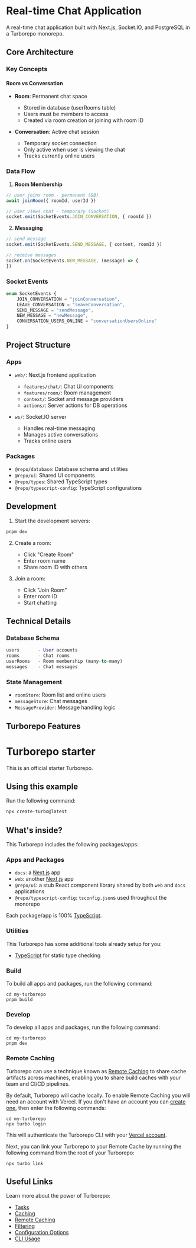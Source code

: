 # Real-time Chat Application

A real-time chat application built with Next.js, Socket.IO, and PostgreSQL in a Turborepo monorepo.

## Core Architecture

### Key Concepts

#### Room vs Conversation
- **Room**: Permanent chat space
  - Stored in database (userRooms table)
  - Users must be members to access
  - Created via room creation or joining with room ID
  
- **Conversation**: Active chat session
  - Temporary socket connection
  - Only active when user is viewing the chat
  - Tracks currently online users

### Data Flow

1. **Room Membership**
```typescript
// user joins room - permanent (DB)
await joinRoom({ roomId, userId })

// user views chat - temporary (Socket)
socket.emit(SocketEvents.JOIN_CONVERSATION, { roomId })
```

2. **Messaging**
```typescript
// send message
socket.emit(SocketEvents.SEND_MESSAGE, { content, roomId })

// receive messages
socket.on(SocketEvents.NEW_MESSAGE, (message) => {
})
```

### Socket Events
```typescript
enum SocketEvents {
    JOIN_CONVERSATION = "joinConversation",
    LEAVE_CONVERSATION = "leaveConversation",
    SEND_MESSAGE = "sendMessage",
    NEW_MESSAGE = "newMessage",
    CONVERSATION_USERS_ONLINE = "conversationUsersOnline"
}
```

## Project Structure

### Apps

- `web/`: Next.js frontend application
  - `features/chat/`: Chat UI components
  - `features/room/`: Room management
  - `context/`: Socket and message providers
  - `actions/`: Server actions for DB operations

- `ws/`: Socket.IO server
  - Handles real-time messaging
  - Manages active conversations
  - Tracks online users

### Packages

- `@repo/database`: Database schema and utilities
- `@repo/ui`: Shared UI components
- `@repo/types`: Shared TypeScript types
- `@repo/typescript-config`: TypeScript configurations

## Development

1. Start the development servers:
```bash
pnpm dev
```

2. Create a room:
   - Click "Create Room"
   - Enter room name
   - Share room ID with others

3. Join a room:
   - Click "Join Room"
   - Enter room ID
   - Start chatting

## Technical Details

### Database Schema
```sql
users       - User accounts
rooms       - Chat rooms
userRooms   - Room membership (many-to-many)
messages    - Chat messages
```

### State Management
- `roomStore`: Room list and online users
- `messageStore`: Chat messages
- `MessageProvider`: Message handling logic

## Turborepo Features

# Turborepo starter

This is an official starter Turborepo.

## Using this example

Run the following command:

```sh
npx create-turbo@latest
```

## What's inside?

This Turborepo includes the following packages/apps:

### Apps and Packages

- `docs`: a [Next.js](https://nextjs.org/) app
- `web`: another [Next.js](https://nextjs.org/) app
- `@repo/ui`: a stub React component library shared by both `web` and `docs` applications
- `@repo/typescript-config`: `tsconfig.json`s used throughout the monorepo

Each package/app is 100% [TypeScript](https://www.typescriptlang.org/).

### Utilities

This Turborepo has some additional tools already setup for you:

- [TypeScript](https://www.typescriptlang.org/) for static type checking

### Build

To build all apps and packages, run the following command:

```
cd my-turborepo
pnpm build
```

### Develop

To develop all apps and packages, run the following command:

```
cd my-turborepo
pnpm dev
```

### Remote Caching

Turborepo can use a technique known as [Remote Caching](https://turbo.build/repo/docs/core-concepts/remote-caching) to share cache artifacts across machines, enabling you to share build caches with your team and CI/CD pipelines.

By default, Turborepo will cache locally. To enable Remote Caching you will need an account with Vercel. If you don't have an account you can [create one](https://vercel.com/signup), then enter the following commands:

```
cd my-turborepo
npx turbo login
```

This will authenticate the Turborepo CLI with your [Vercel account](https://vercel.com/docs/concepts/personal-accounts/overview).

Next, you can link your Turborepo to your Remote Cache by running the following command from the root of your Turborepo:

```
npx turbo link
```

## Useful Links

Learn more about the power of Turborepo:

- [Tasks](https://turbo.build/repo/docs/core-concepts/monorepos/running-tasks)
- [Caching](https://turbo.build/repo/docs/core-concepts/caching)
- [Remote Caching](https://turbo.build/repo/docs/core-concepts/remote-caching)
- [Filtering](https://turbo.build/repo/docs/core-concepts/monorepos/filtering)
- [Configuration Options](https://turbo.build/repo/docs/reference/configuration)
- [CLI Usage](https://turbo.build/repo/docs/reference/command-line-reference)
